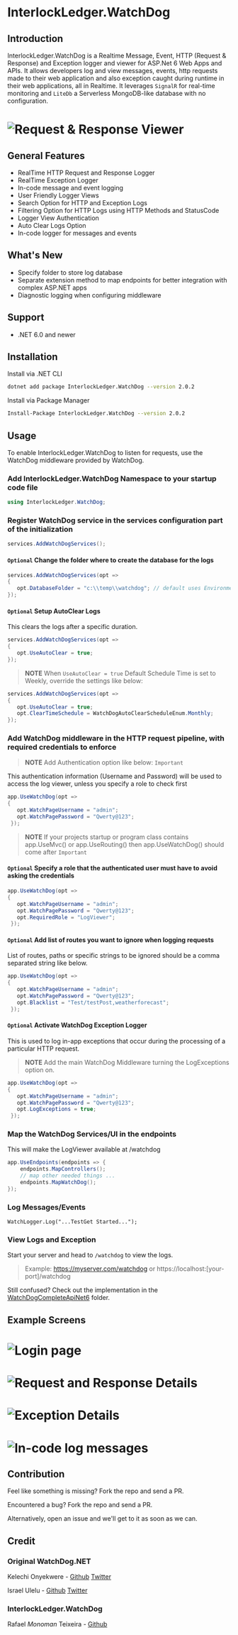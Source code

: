 # InterlockLedger.WatchDog

## Introduction

InterlockLedger.WatchDog is a Realtime Message, Event, HTTP (Request & Response) and Exception logger and viewer for ASP.Net 6 Web Apps and APIs. It allows developers log and view messages, events, http requests made to their web application and also exception caught during runtime in their web applications, all in Realtime.
It leverages `SignalR` for real-time monitoring and `LiteDb` a Serverless MongoDB-like database with no configuration.

# ![Request & Response Viewer](https://github.com/interlockledger/interlockledger-watchdog/blob/main/README/watchlog.png)

## General Features

- RealTime HTTP Request and Response Logger
- RealTime Exception Logger
- In-code message and event logging
- User Friendly Logger Views
- Search Option for HTTP and Exception Logs
- Filtering Option for HTTP Logs using HTTP Methods and StatusCode
- Logger View Authentication
- Auto Clear Logs Option
- In-code logger for messages and events

## What's New

- Specify folder to store log database
- Separate extension method to map endpoints for better integration with complex ASP.NET apps
- Diagnostic logging when configuring middleware

## Support
- .NET 6.0 and newer

## Installation

Install via .NET CLI

```bash
dotnet add package InterlockLedger.WatchDog --version 2.0.2
```
Install via Package Manager

```bash
Install-Package InterlockLedger.WatchDog --version 2.0.2
```


## Usage
To enable InterlockLedger.WatchDog to listen for requests, use the WatchDog middleware provided by WatchDog.

### Add InterlockLedger.WatchDog Namespace to your startup code file

```c#
using InterlockLedger.WatchDog;
```


### Register WatchDog service in the services configuration part of the initialization

```c#
services.AddWatchDogServices();
```

#### `Optional` Change the folder where to create the database for the logs 

```c#
services.AddWatchDogServices(opt => 
{ 
   opt.DatabaseFolder = "c:\\temp\\watchdog"; // default uses Environment.SpecialFolder.LocalApplicationData and executing assembly name
});
```

#### `Optional` Setup AutoClear Logs 
This clears the logs after a specific duration.
```c#
services.AddWatchDogServices(opt => 
{ 
   opt.UseAutoClear = true; 
});
```

>**NOTE**
>When `UseAutoClear = true`
>Default Schedule Time is set to Weekly,  override the settings like below:

```c#
services.AddWatchDogServices(opt => 
{ 
   opt.UseAutoClear = true;
   opt.ClearTimeSchedule = WatchDogAutoClearScheduleEnum.Monthly;
});
```

### Add WatchDog middleware in the HTTP request pipeline, with required credentials to enforce

>**NOTE**
>Add Authentication option like below: `Important`

This authentication information (Username and Password) will be used to access the log viewer, unless you specify a role to check first

```c#
app.UseWatchDog(opt => 
{ 
   opt.WatchPageUsername = "admin"; 
   opt.WatchPagePassword = "Qwerty@123"; 
 });
```
>**NOTE**
> If your projects startup or program class contains app.UseMvc() or app.UseRouting() then app.UseWatchDog() should come after `Important`

#### `Optional` Specify a role that the authenticated user must have to avoid asking the credentials

```c#
app.UseWatchDog(opt => 
{ 
   opt.WatchPageUsername = "admin"; 
   opt.WatchPagePassword = "Qwerty@123"; 
   opt.RequiredRole = "LogViewer";
 });
```

#### `Optional` Add list of routes you want to ignore when logging requests
List of routes, paths or specific strings to be ignored should be a comma separated string like below.

```c#
app.UseWatchDog(opt => 
{ 
   opt.WatchPageUsername = "admin"; 
   opt.WatchPagePassword = "Qwerty@123"; 
   opt.Blacklist = "Test/testPost,weatherforecast";
 });
```

#### `Optional` Activate WatchDog Exception Logger
This is used to log in-app exceptions that occur during the processing of a particular HTTP request.

>**NOTE**
>Add the main WatchDog Middleware turning the LogExceptions option on.

```c#
app.UseWatchDog(opt => 
{ 
   opt.WatchPageUsername = "admin"; 
   opt.WatchPagePassword = "Qwerty@123"; 
   opt.LogExceptions = true;
 });
```

### Map the WatchDog Services/UI in the endpoints
This will make the LogViewer available at /watchdog

```c#
app.UseEndpoints(endpoints => {
    endpoints.MapControllers();
    // map other needed things ...
    endpoints.MapWatchDog();
});
```

### Log Messages/Events
```
WatchLogger.Log("...TestGet Started...");
```

### View Logs and Exception
Start your server and head to `/watchdog` to view the logs.
>Example: https://myserver.com/watchdog or https://localhost:[your-port]/watchdog


Still confused? Check out the implementation in the [WatchDogCompleteApiNet6](https://github.com/interlockledger/InterlockLedger.WatchDog/tree/main/WatchDogCompleteApiNet6) folder.


## Example Screens
# ![Login page](https://github.com/interlockledger/InterlockLedger.WatchDog/blob/main/README/login.png)
# ![Request and Response Details](https://github.com/interlockledger/InterlockLedger.WatchDog/blob/main/README/requestLog.png)
# ![Exception Details](https://github.com/interlockledger/InterlockLedger.WatchDog/blob/main/README/exceptionLog.png)
# ![In-code log messages](https://github.com/interlockledger/InterlockLedger.WatchDog/blob/main/README/watchlog-incode.png)

## Contribution
Feel like something is missing? Fork the repo and send a PR.

Encountered a bug? Fork the repo and send a PR.

Alternatively, open an issue and we'll get to it as soon as we can.

## Credit

### Original WatchDog.NET
Kelechi Onyekwere -  [Github](https://github.com/Khelechy) [Twitter](https://twitter.com/khelechy1337)

Israel Ulelu - [Github](https://github.com/interlockledger) [Twitter](https://twitter.com/IzyPro_)

### InterlockLedger.WatchDog
Rafael *Monoman* Teixeira - [Github](https://github.com/monoman)
